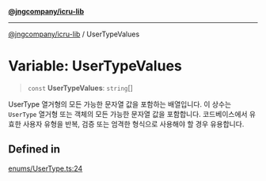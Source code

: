 [**@jngcompany/icru-lib**](../README.md)

***

[@jngcompany/icru-lib](../globals.md) / UserTypeValues

# Variable: UserTypeValues

> `const` **UserTypeValues**: `string`[]

UserType 열거형의 모든 가능한 문자열 값을 포함하는 배열입니다.
이 상수는 `UserType` 열거형 또는 객체의 모든 가능한 문자열 값을 포함합니다.
코드베이스에서 유효한 사용자 유형을 반복, 검증 또는 엄격한 형식으로 사용해야 할 경우 유용합니다.

## Defined in

[enums/UserType.ts:24](https://github.com/jngcompany/icru-lib/blob/256d6a1256b31526527eaee4aeab346b456a87aa/src/enums/UserType.ts#L24)
